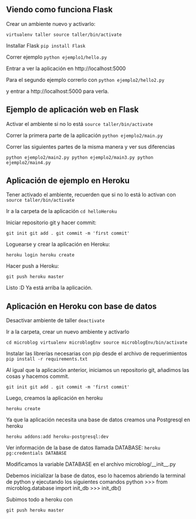 Viendo como funciona Flask
-
Crear un ambiente nuevo y activarlo:

`virtualenv taller
source taller/bin/activate
`

Installar Flask
`pip install Flask`

Correr ejemplo
`python ejemplo1/hello.py`

Entrar a ver la aplicación en http://localhost:5000

Para el segundo ejemplo correrlo con
`python ejemplo2/hello2.py`

y entrar a http://localhost:5000 para verla.


Ejemplo de aplicación web en Flask
-
Activar el ambiente si no lo está
`source taller/bin/activate`

Correr la primera parte de la aplicación
`python ejemplo2/main.py`

Correr las siguientes partes de la misma manera y ver sus diferencias

`python ejemplo2/main2.py
python ejemplo2/main3.py
python ejemplo2/main4.py
`

Aplicación de ejemplo en Heroku
-
Tener activado el ambiente, recuerden que si no lo está lo activan con 
`source taller/bin/activate`

Ir a la carpeta de la aplicación
`cd helloHeroku`

Iniciar repositorio git y hacer commit:

`git init
git add .
git commit -m 'first commit'`

Loguearse y crear la aplicación en Heroku:

`heroku login
heroku create`

Hacer push a Heroku:

`git push heroku master`

Listo :D 
Ya está arriba la aplicación.

Aplicación en Heroku con base de datos
-

Desactivar ambiente de taller
`deactivate`

Ir a la carpeta, crear un nuevo ambiente y activarlo

`cd microblog
virtualenv microblogEnv
source microblogEnv/bin/activate`

Instalar las librerías necesarias con pip desde el archivo de requerimientos
`pip install -r requirements.txt`

Al igual que la aplicación anterior, iniciamos un repositorio git, añadimos las cosas y hacemos commit.

`git init
git add .
git commit -m 'first commit'`

Luego, creamos la aplicación en heroku

`heroku create`

Ya que la aplicación necesita una base de datos creamos una Postgresql en heroku

`heroku addons:add heroku-postgresql:dev`

Ver información de la base de datos llamada DATABASE:
`heroku pg:credentials DATABASE`

Modificamos la variable DATABASE en el archivo microblog/\_\_init\_\_.py

Debemos inicializar la base de datos, eso lo hacemos abriendo la terminal de python y ejecutando los siguientes comandos
	python
	\>\>\> from microblog.database import init_db
	\>\>\> init_db()


Subimos todo a heroku con 

`git push heroku master`

